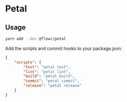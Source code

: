 # Petal

## Usage

```sh
yarn add --dev @flowr/petal
```

Add the scripts and commit hooks to your package.json:

```json
{
    "scripts": {
        "test": "petal test",
        "lint": "petal lint",
        "build": "petal build",
        "commit": "petal commit",
        "release": "petal release"
    }
}
```
